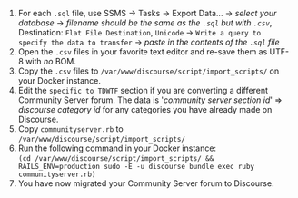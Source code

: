1. For each `.sql` file, use SSMS &rarr; Tasks &rarr; Export Data... &rarr; *select your database* &rarr; *filename should be the same as the `.sql` but with `.csv`*, Destination: `Flat File Destination`, `Unicode` &rarr; `Write a query to specify the data to transfer` &rarr; *paste in the contents of the `.sql` file*
2. Open the `.csv` files in your favorite text editor and re-save them as UTF-8 with *no* BOM.
3. Copy the `.csv` files to `/var/www/discourse/script/import_scripts/` on your Docker instance.
4. Edit the `specific to TDWTF` section if you are converting a different Community Server forum. The data is '*community server section id*' => *discourse category id* for any categories you have already made on Discourse.
5. Copy `communityserver.rb` to `/var/www/discourse/script/import_scripts/`
6. Run the following command in your Docker instance:  
   `(cd /var/www/discourse/script/import_scripts/ && RAILS_ENV=production sudo -E -u discourse bundle exec ruby communityserver.rb)`
7. You have now migrated your Community Server forum to Discourse.

